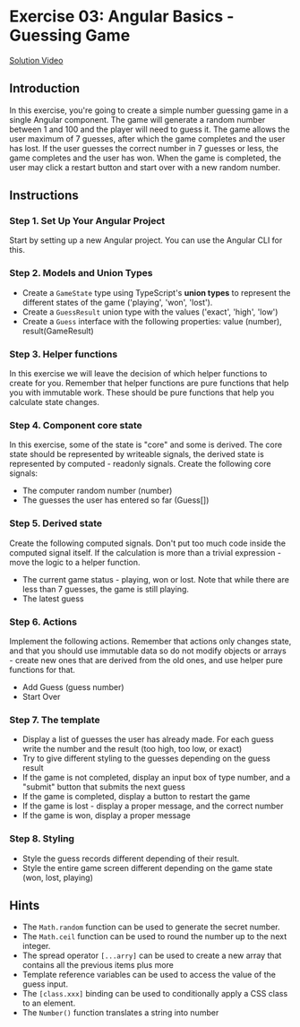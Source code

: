# Exercise 03: Angular Basics - Guessing Game
[Solution Video](https://youtu.be/pS5rY1uimhw)
## Introduction
In this exercise, you're going to create a simple number guessing game in a single Angular component. The game will generate a random number between 1 and 100 and the player will need to guess it. The game allows the user maximum of 7 guesses, after which the game completes and the user has lost. If the user guesses the correct number in 7 guesses or less, the game completes and the user has won. When the game is completed, the user may click a restart button and start over with a new random number.

## Instructions

### Step 1. Set Up Your Angular Project 
Start by setting up a new Angular project. You can use the Angular CLI for this.

### Step 2. Models and Union Types 
- Create a `GameState` type using TypeScript's **union types** to represent the different states of the game ('playing', 'won', 'lost'). 
- Create a `GuessResult` union type with the values ('exact', 'high', 'low')
- Create a `Guess` interface with the following properties: value (number), result(GameResult)

### Step 3. Helper functions
In this exercise we will leave the decision of which helper functions to create for you. Remember that helper functions are pure functions that help you with immutable work. These should be pure functions that help you calculate state changes.

### Step 4. Component core state
In this exercise, some of the state is "core" and some is derived. The core state should be represented by writeable signals, the derived state is represented by computed - readonly signals. Create the following core signals:
- The computer random number (number)
- The guesses the user has entered so far (Guess[])

### Step 5. Derived state
Create the following computed signals. Don't put too much code inside the computed signal itself. If the calculation is more than a trivial expression - move the logic to a helper function.
- The current game status - playing, won or lost. Note that while there are less than 7 guesses, the game is still playing.
- The latest guess

### Step 6. Actions
Implement the following actions. Remember that actions only changes state, and that you should use immutable data so do not modify objects or arrays - create new ones that are derived from the old ones, and use helper pure functions for that.
- Add Guess (guess number)
- Start Over

### Step 7. The template
- Display a list of guesses the user has already made. For each guess write the number and the result (too high, too low, or exact)
- Try to give different styling to the guesses depending on the guess result
- If the game is not completed, display an input box of type number, and a "submit" button that submits the next guess
- If the game is completed, display a button to restart the game
- If the game is lost - display a proper message, and the correct number
- If the game is won, display a proper message

### Step 8. Styling
- Style the guess records different depending of their result. 
- Style the entire game screen different depending on the game state (won, lost, playing)

## Hints
- The `Math.random` function can be used to generate the secret number.
- The `Math.ceil` function can be used to round the number up to the next integer.
- The spread operator `[...arry]` can be used to create a new array that contains all the previous items plus more
- Template reference variables can be used to access the value of the guess input.
- The `[class.xxx]` binding can be used to conditionally apply a CSS class to an element.
- The `Number()` function translates a string into number

